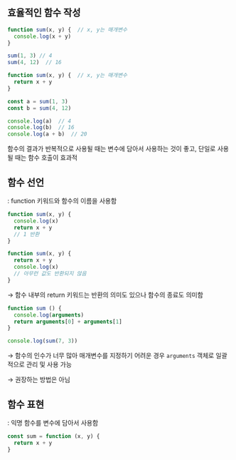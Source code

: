 ## 효율적인 함수 작성

```jsx
function sum(x, y) {  // x, y는 매개변수
  console.log(x + y)
}

sum(1, 3) // 4
sum(4, 12)  // 16
```

```jsx
function sum(x, y) {  // x, y는 매개변수
  return x + y
}

const a = sum(1, 3)
const b = sum(4, 12)

console.log(a)  // 4
console.log(b)  // 16
console.log(a + b)  // 20
```

함수의 결과가 반복적으로 사용될 때는 변수에 담아서 사용하는 것이 좋고, 단일로 사용될 때는 함수 호출이 효과적


## 함수 선언
: function 키워드와 함수의 이름을 사용함

```jsx
function sum(x, y) {
  console.log(x)
  return x + y
  // 1 반환
}
```

```jsx
function sum(x, y) {
  return x + y
  console.log(x)
  // 아무런 값도 반환되지 않음
}
```

→ 함수 내부의 return 키워드는 반환의 의미도 있으나 함수의 종료도 의미함

```jsx
function sum () {
  console.log(arguments)
  return arguments[0] + arguments[1]
}

console.log(sum(7, 3))
```

→ 함수의 인수가 너무 많아 매개변수를 지정하기 어려운 경우 `arguments` 객체로 일괄적으로 관리 및 사용 가능

→ 권장하는 방법은 아님

## 함수 표현
: 익명 함수를 변수에 담아서 사용함

```jsx
const sum = function (x, y) {
  return x + y
}
```